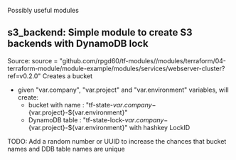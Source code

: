 Possibly useful modules

## s3_backend: Simple module to create S3 backends with DynamoDB lock 

Source: 
  source = "github.com/rpgd60/tf-modules//modules/terraform/04-terraform-module/module-example/modules/services/webserver-cluster?ref=v0.2.0"
Creates a bucket 
- given "var.company", "var.project" and "var.environment" variables,  will create:
  - bucket with name : "tf-state-${var.company}-${var.project}-${var.environment}"
  - DynamoDB table : "tf-state-lock-${var.company}-${var.project}-${var.environment}" with hashkey LockID 

TODO:  Add a  random number or UUID to increase the chances that bucket names and DDB table names are unique

